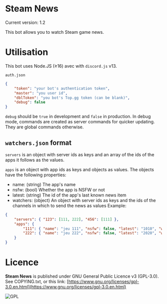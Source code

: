 
# Steam News

Current version: 1.2

This bot allows you to watch Steam game news.

# Utilisation
This bot uses Node.JS (≥16) avec with `discord.js` v13.

`auth.json`
```JSON
{
	"token": "your bot's authentication token",
 	"master": "you user id",
	"dblToken": "you bot's Top.gg token (can be blank)",
	"debug": false
}
```
`debug` should be `true` in development and `false` in production. In debug mode, commands are created as server commands for quicker updating. They are global commands otherwise.

## `watchers.json` format

`servers` is an object with server ids as keys and an array of the ids of the apps it follows as the values.

`apps` is an object with app ids as keys and objects as values. The objects have the following properties:
- name: (string) The app's name
- nsfw: (bool) Whether the app is NSFW or not
- latest: (string) The id of the app's last known news item
- watchers: (object) An object with server ids as keys and the ids of the channels in which to send the news as values
Example:
```JSON
{
	"servers": { "123": [111, 222], "456": [111] },
	"apps": {
		"111": { "name": "jeu 111", "nsfw": false, "latest": "1010", "watchers": { "123": "125", "456": "458" } },
		"222": { "name": "jeu 222", "nsfw": false, "latest": "2020", "watchers": { "123": "125" } },
	}
}
```

# Licence
**Steam News** is published under GNU General Public Licence v3 (GPL-3.0). See COPYING.txt, or this link: [https://www.gnu.org/licenses/gpl-3.0.en.html](https://www.gnu.org/licenses/gpl-3.0.en.html)

![GPL](https://upload.wikimedia.org/wikipedia/commons/thumb/9/93/GPLv3_Logo.svg/240px-GPLv3_Logo.svg.png)
